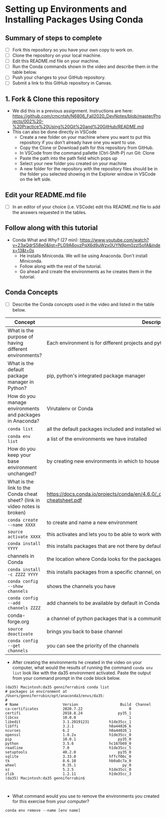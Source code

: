 # Setting up Environments and Installing Packages Using Conda

## Summary of steps to complete

- [ ] Fork this repository so you have your own copy to work on.
- [ ] Clone the repository on your local machine. 
- [ ] Edit this README.md file on your machine.
- [ ] Run the Conda commands shown in the video and describe them in the table below.
- [ ] Push your changes to your GitHub repository.
- [ ] Submit a link to this GitHub repository in Canvas.

## 1. Fork & Clone this repository

* We did this in a previous assignment. Instructions are here: https://github.com/cmcntsh/N6806_Fall2020_DevNotes/blob/master/Projects/002%20-%20Practice%20Using%20Git%20and%20GitHub/README.md
* This can also be done directly in VSCode
  * Create a new folder on your machine where you want to put this repository if you don't already have one you want to use.
  * Copy the Clone or Download path for this repository from GitHub.
  * In VSCode from the command pallette (Ctrl-Shift-P) run Git: Clone
  * Paste the path into the path field which pops up
  * Select your new folder you created on your machine
  * A new folder for the repository with the repository files should be in the folder you selected showing in the Explorer window in VSCode on the left side.
  
## Edit your README.md file

* [ ] In an editor of your choice (i.e. VSCode) edit this README.md file to add the answers requested in the tables.

## Follow along with this tutorial

* Conda What and Why? (27 min): https://www.youtube.com/watch?v=23aQdrS58e0&list=PLG9A6ovzPqX6d9uWzx0UYN9pm0zzl5ofA&index=13&t=0s
  * He installs Miniconda. We will be using Anaconda. Don't install Miniconda.
  * Follow along with the rest of the tutorial.
  * Go ahead and create the environments as he creates them in the tutorial.

## Conda Concepts

* [ ] Describe the Conda concepts used in the video and listed in the table below.

|   Concept   |         Description or short answer         |
|     ---     |                     ---                     |
|What is the purpose of having different environments?     |Each environment is for different projects and python applications|
|What is the default package manager in Python?            |pip, python's integrated package manager|
|How do you manage environments and packages in Anaconda?  |Virutalenv or Conda|
|`conda list`       |all the default packages included and installed with anaconda, long list|
|`conda env list`       |a list of the environments we have installed|
|How do you keep your base environment unchanged?       |by creating new environments in which to house new packages|
|What is the link to the Conda cheat sheet? (link in video notes is broken)      |https://docs.conda.io/projects/conda/en/4.6.0/_downloads/52a95608c49671267e40c689e0bc00ca/conda-cheatsheet.pdf|
|`conda create --name XXXX`       |to create and name a new environment|
|`source activate XXXX`       |this activates and lets you to be able to work within a specific env|
|`conda install YYYY`       |this installs packages that are not there by default|
|channels in Conda       |the location where Conda looks for the packages you want to install|
|`conda install -c ZZZZ YYYY`       |this installs packages from a specific channel, one time|
|`conda config --show channels`       |shows the channels you have|
|`conda config --add channels ZZZZ`       |add channels to be available by default in Conda|
|conda-forge.org       |a channel of python packages that is a community led collection|
|`source deactivate`       |brings you back to base channel|
|`conda config --get channels`       |you can see the priority of the channels|

* After creating the environments he created in the video on your computer, what would the results of running the command `conda env list` look like with the da35 environment activated. Paste the output from your command prompt in the code block below.

```
(da35) Macintosh:da35 genniferrubin$ conda list
# packages in environment at /Users/genniferrubin/opt/anaconda3/envs/da35:
#
# Name                    Version                   Build  Channel
ca-certificates           2020.7.22                     0  
certifi                   2018.8.24                py35_1  
libcxx                    10.0.0                        1  
libedit                   3.1.20191231         h1de35cc_1  
libffi                    3.2.1                h0a44026_6  
ncurses                   6.2                  h0a44026_1  
openssl                   1.0.2u               h1de35cc_0  
pip                       10.0.1                   py35_0  
python                    3.5.6                hc167b69_0  
readline                  7.0                  h1de35cc_5  
setuptools                40.2.0                   py35_0  
sqlite                    3.33.0               hffcf06c_0  
tk                        8.6.10               hb0a8c7a_0  
wheel                     0.35.1                     py_0  
xz                        5.2.5                h1de35cc_0  
zlib                      1.2.11               h1de35cc_3  
(da35) Macintosh:da35 genniferrubin$ 



```
* What command would you use to remove the environments you created for this exercise from your computer?

```
conda env remove --name [env name]

```

